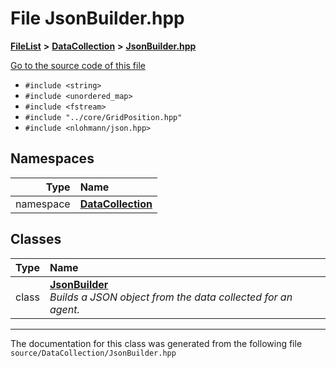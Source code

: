 

# File JsonBuilder.hpp



[**FileList**](files.md) **>** [**DataCollection**](dir_8adf75fe53ae17187785c216cf2633db.md) **>** [**JsonBuilder.hpp**](_json_builder_8hpp.md)

[Go to the source code of this file](_json_builder_8hpp_source.md)



* `#include <string>`
* `#include <unordered_map>`
* `#include <fstream>`
* `#include "../core/GridPosition.hpp"`
* `#include <nlohmann/json.hpp>`













## Namespaces

| Type | Name |
| ---: | :--- |
| namespace | [**DataCollection**](namespace_data_collection.md) <br> |


## Classes

| Type | Name |
| ---: | :--- |
| class | [**JsonBuilder**](class_data_collection_1_1_json_builder.md) <br>_Builds a JSON object from the data collected for an agent._  |



















































------------------------------
The documentation for this class was generated from the following file `source/DataCollection/JsonBuilder.hpp`

